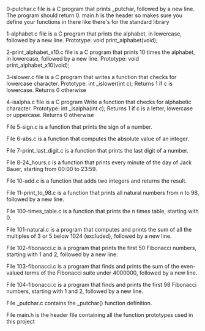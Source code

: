 0-putchar.c file is a C program that prints _putchar, followed by a new line. The program should return 0. main.h is the header so makes sure you define your functions in there like there's for the standard library

1-alphabet.c file is a C program that prints the alphabet, in lowercase, followed by a new line. Prototype: void print_alphabet(void);

2-print_alphabet_x10.c file is a C program that prints 10 times the alphabet, in lowercase, followed by a new line. Prototype: void print_alphabet_x10(void);

3-islower.c file is a C program that writes a function that checks for lowercase character. Prototype: int _islower(int c); Returns 1 if c is lowercase. Returns 0 otherwise

4-isalpha.c file is a C program Write a function that checks for alphabetic character. Prototype: int _isalpha(int c); Returns 1 if c is a letter, lowercase or uppercase. Returns 0 otherwise

File 5-sign.c is a function that prints the sign of a number.

File 6-abs.c is a function that computes the absolute value of an integer.

File 7-print_last_digit.c is a function that prints the last digit of a number.

File 8-24_hours.c is a function that prints every minute of the day of Jack Bauer, starting from 00:00 to 23:59.

File 10-add.c is a function that adds two integers and returns the result.

File 11-print_to_98.c is a function that prints all natural numbers from n to 98, followed by a new line.

File 100-times_table.c is a function that prints the n times table, starting with 0.

File 101-natural.c is a program that computes and prints the sum of all the multiples of 3 or 5 below 1024 (excluded), followed by a new line.

File 102-fibonacci.c is a program that prints the first 50 Fibonacci numbers, starting with 1 and 2, followed by a new line.

File 103-fibonacci.c is a program that finds and prints the sum of the even-valued terms of the Fibonacci suite under 4000000, followed by a new line.

File 104-fibonacci.c is a program that finds and prints the first 98 Fibonacci numbers, starting with 1 and 2, followed by a new line.

File _putchar.c contains the _putchar() function definition.

File main.h is the header file containing all the function prototypes used in this project



